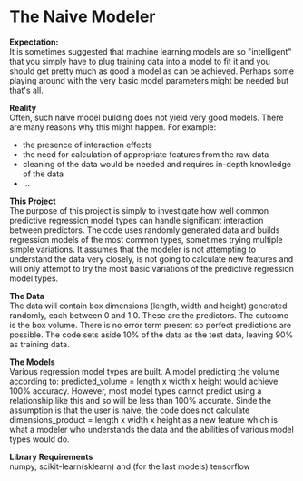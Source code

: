 # The Naive Modeler
**Expectation:**  
It is sometimes suggested that machine learning models are so "intelligent" that you simply have to plug training data into a model to fit it and you should get pretty much as good a model as can be achieved. Perhaps some playing around with the very basic model parameters might be needed but that's all.

**Reality**  
Often, such naive model building does not yield very good models. There are many reasons why this might happen. For example:
* the presence of interaction effects
* the need for calculation of appropriate features from the raw data
* cleaning of the data would be needed and requires in-depth knowledge of the data
* ...

**This Project**  
The purpose of this project is simply to investigate how well common predictive regression model types can handle significant interaction between predictors. The code uses randomly generated data and builds regression models of the most common types, sometimes trying multiple simple variations. It assumes that the modeler is not attempting to understand the data very closely, is not going to calculate new features and will only attempt to try the most basic variations of the predictive regression model types.

**The Data**  
The data will contain box dimensions (length, width and height) generated randomly, each between 0 and 1.0. These are the predictors. The outcome is the box volume. There is no error term present so perfect predictions are possible. The code sets aside 10% of the data as the test data, leaving 90% as training data.

**The Models**  
Various regression model types are built. A model predicting the volume according to: 
predicted_volume = length x width x height 
would achieve 100% accuracy. However, most model types cannot predict using a relationship like this and so will be less than 100% accurate. Sinde the assumption is that the user is naive, the code does not calculate dimensions_product = length x width x height as a new feature which is what a modeler who understands the data and the abilities of various model types would do.

**Library Requirements**  
numpy, scikit-learn(sklearn) and (for the last models) tensorflow
